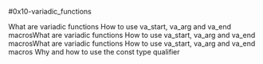 #0x10-variadic_functions

What are variadic functions
How to use va_start, va_arg and va_end macrosWhat are variadic functions
How to use va_start, va_arg and va_end macrosWhat are variadic functions
How to use va_start, va_arg and va_end macros
Why and how to use the const type qualifier
